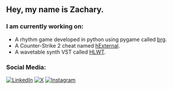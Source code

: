 ## Hey, my name is Zachary.

<!---

### I am a **Software Developer** who works in:
- Audio Programming
- Video Game Hacking
- Full-Stack Web Development
-->

### **I am currently working on:**
- A rhythm game developed in python using pygame called [brg](https://github.com/houndslight/brg).
- A Counter-Strike 2 cheat named [hExternal](https://streamable.com/1y8zn2).
- A wavetable synth VST called [HLWT](https://github.com/houndslight/HLWT).


### Social Media:
[![LinkedIn](https://img.shields.io/badge/LinkedIn-%230077B5.svg?logo=linkedin&logoColor=white)](https://www.linkedin.com/in/zacharyjtapocik/) 
[![X](https://img.shields.io/badge/X-@hounds-blue)](https://x.com/hounds)
[![Instagram](https://img.shields.io/badge/Instagram-%23E4405F.svg?logo=Instagram&logoColor=white)](https://instagram.com/zvxh) 
